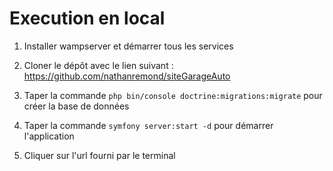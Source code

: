 # Execution en local

1) Installer wampserver et démarrer tous les services

2) Cloner le dépôt avec le lien suivant : https://github.com/nathanremond/siteGarageAuto

3) Taper la commande `php bin/console doctrine:migrations:migrate` pour créer la base de données

4) Taper la commande `symfony server:start -d` pour démarrer l'application

5) Cliquer sur l'url fourni par le terminal